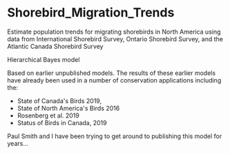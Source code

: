 # Shorebird_Migration_Trends

Estimate population trends for migrating shorebirds in North America using data from International Shorebird Survey, Ontario Shorebird Survey, and the Atlantic Canada Shorebird Survey

Hierarchical Bayes model

Based on earlier unpublished models. The results of these earlier models have already been used in a number of conservation applications including the:
* State of Canada's Birds 2019, 
* State of North America's Birds 2016
* Rosenberg et al. 2019
* Status of Birds in Canada, 2019

Paul Smith and I have been trying to get around to publishing this model for years...

